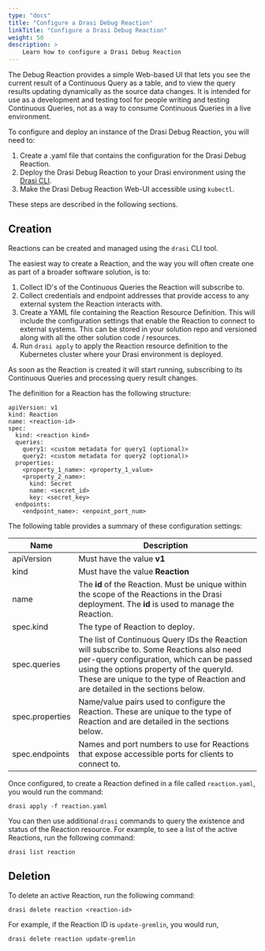 ```yaml
---
type: "docs"
title: "Configure a Drasi Debug Reaction"
linkTitle: "Configure a Drasi Debug Reaction"
weight: 50
description: >
    Learn how to configure a Drasi Debug Reaction
---
```


The Debug Reaction provides a simple Web-based UI that lets you see the current result of a Continuous Query as a table, and to view the query results updating dynamically as the source data changes. It is intended for use as a development and testing tool for people writing and testing Continuous Queries, not as a way to consume Continuous Queries in a live environment.

To configure and deploy an instance of the Drasi Debug Reaction, you will need to:

1. Create a .yaml file that contains the configuration for the Drasi Debug Reaction.
1. Deploy the Drasi Debug Reaction to your Drasi environment using the [Drasi CLI](/reference/command-line-interface).
1. Make the Drasi Debug Reaction Web-UI accessible using ```kubectl```.

These steps are described in the following sections.

## Creation
Reactions can be created and managed using the `drasi` CLI tool. 

The easiest way to create a Reaction, and the way you will often create one as part of a broader software solution, is to:

1. Collect ID's of the Continuous Queries the Reaction will subscribe to.
1. Collect credentials and endpoint addresses that provide access to any external system the Reaction interacts with.
1. Create a YAML file containing the Reaction Resource Definition. This will include the configuration settings that enable the Reaction to connect to external systems. This can be stored in your solution repo and versioned along with all the other solution code / resources.
1. Run `drasi apply` to apply the Reaction resource definition to the Kubernetes cluster where your Drasi environment is deployed.

As soon as the Reaction is created it will start running, subscribing to its Continuous Queries and processing query result changes.

The definition for a Reaction has the following structure:

```
apiVersion: v1
kind: Reaction
name: <reaction-id>
spec:
  kind: <reaction kind>
  queries:
    query1: <custom metadata for query1 (optional)>
    query2: <custom metadata for query2 (optional)>
  properties:
    <property_1_name>: <property_1_value>
    <property_2_name>: 
      kind: Secret
      name: <secret_id>
      key: <secret_key>          
  endpoints:
    <endpoint_name>: <enpoint_port_num>
```

The following table provides a summary of these configuration settings:

|Name|Description|
|-|-|
|apiVersion|Must have the value **v1**|
|kind|Must have the value **Reaction**|
|name|The **id** of the Reaction. Must be unique within the scope of the Reactions in the Drasi deployment. The  **id** is used to manage the Reaction.|
|spec.kind|The type of Reaction to deploy.|
|spec.queries|The list of Continuous Query IDs the Reaction will subscribe to. Some Reactions also need per-query configuration, which can be passed using the options property of the queryId. These are unique to the type of Reaction and are detailed in the sections below.|
|spec.properties|Name/value pairs used to configure the Reaction. These are unique to the type of Reaction and are detailed in the sections below.|
|spec.endpoints|Names and port numbers to use for Reactions that expose accessible ports for clients to connect to.|  

Once configured, to create a Reaction defined in a file called `reaction.yaml`, you would run the command:

```
drasi apply -f reaction.yaml
```

You can then use additional `drasi` commands to query the existence and status of the Reaction resource. For example, to see a list of the active Reactions, run the following command:

```
drasi list reaction
```

## Deletion
To delete an active Reaction, run the following command:

```
drasi delete reaction <reaction-id>
```

For example, if the Reaction ID is `update-gremlin`, you would run,

```
drasi delete reaction update-gremlin
```